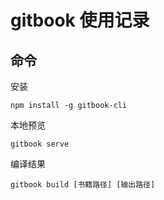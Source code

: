 # gitbook 使用记录

## 命令

安装

```text
npm install -g gitbook-cli
```

本地预览

```text
gitbook serve
```

编译结果

```text
gitbook build [书籍路径] [输出路径]
```

